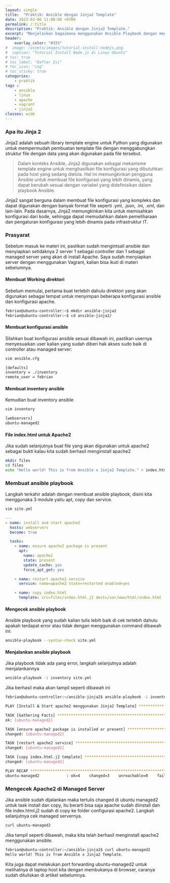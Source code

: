 ```yaml
---
layout: single
title:  "Praktik: Ansible dengan Jinja2 Template"
date: 2023-03-06 11:00:00 +0700
permalink: /:title
description: "Praktik: Ansible dengan Jinja2 Template."
excerpt: "Menjelaskan bagaimana menggunakan Ansible Playbook dengan menggunakan Jinja2 Template."
header:
    overlay_color: "#333"
#  image: /assets/images/tutorial-install-nodejs.png
#  caption: "Tutorial Install Node.js di Linux Ubuntu"
# toc: true
# toc_label: "Daftar Isi"
# toc_icon: "cog"
# toc_sticky: true
categories: 
    - praktik
tags : 
    - ansible
    - linux
    - apache
    - vagrant
    - jinja2
classes: wide
---
```

### Apa itu Jinja 2

Jinja2 adalah sebuah library template engine untuk Python yang digunakan untuk mempermudah pembuatan template file dengan menggabungkan struktur file dengan data yang akan digunakan pada file tersebut.

  > Dalam konteks Ansible, Jinja2 digunakan sebagai mekanisme template engine untuk menghasilkan file konfigurasi yang dibutuhkan pada host yang sedang dielola. Hal ini memungkinkan pengguna Ansible untuk membuat file konfigurasi yang lebih dinamis, yang dapat berubah sesuai dengan variabel yang didefinisikan dalam playbook Ansible.

Jinja2 sangat berguna dalam membuat file konfigurasi yang kompleks dan dapat digunakan dengan banyak format file seperti .yml, .json, .ini, .xml, dan lain-lain. Pada dasarnya, Jinja2 memungkinkan kita untuk memisahkan konfigurasi dari kode, sehingga dapat memudahkan dalam pemeliharaan dan pengaturan konfigurasi yang lebih dinamis pada infrastruktur IT.

### Prasyarat

Sebelum masuk ke materi ini, pastikan sudah mengintsall ansible dan menyiapkan setidaknya 2 server 1 sebagai controller dan 1 sebagai managed server yang akan di install Apache. Saya sudah menyiapkan server dengan menggunakan Vagrant, kalian bisa ikuti di materi sebelumnya.

#### Membuat Working direktori

Sebelum memulai, pertama buat terlebih dahulu direktori yang akan digunakan sebagai tempat untuk menyimpan beberapa konfigurasi ansible dan konfigurasi apache.
```bash
febrian@ubuntu-controller:~$ mkdir ansible-jinja2
febrian@ubuntu-controller:~$ cd ansible-jinja2/
```

#### Membuat konfigurasi ansible

Silahkan buat konfigurasi ansible sesuai dibawah ini, pastikan usernya menyesuaikan user kalian yang sudah diberi hak akses sudo baik di controller atau managed server:
```bash
vim ansible.cfg
```
```bash
[defaults]
inventory = ./inventory
remote_user = febrian
```

#### Membuat inventory ansible

Kemudian buat inventory ansible
```bash
vim inventory
```
```bash
[webservers]
ubuntu-managed2
```

#### File index.html untuk Apache2

Jika sudah selanjutnya buat file yang akan digunakan untuk apache2 sebagai bukti kalau kita sudah berhasil menginstall apache2
```bash
mkdir files
cd files
echo "Hello world! This is from Ansible x Jinja2 Template." > index.html.j2
```

### Membuat ansible playbook

Langkah terkahir adalah dengan membuat ansible playbook, disini kita menggunaka 3 module yaitu apt, copy dan service.
```bash
vim site.yml
```
```yml
---
- name: install and start apache2
  hosts: webservers
  become: true

  tasks:
    - name: ensure apache2 package is present
      apt:
        name: apache2
        state: present
        update_cache: yes
        force_apt_get: yes

    - name: restart apache2 service
      service: name=apache2 state=restarted enabled=yes

    - name: copy index.html
      template: src=files/index.html.j2 dest=/var/www/html/index.html
```

#### Mengecek ansible playbook

Ansible playbook yang sudah kalian tulis lebih baik di cek terlebih dahulu apakah terdapat error atau tidak dengan menggunakan command dibawah ini:
```bash
ansible-playbook --syntax-check site.yml
```

#### Menjalankan ansible playbook

Jika playbook tidak ada yang error, langkah selanjutnya adalah menjalankannya
```bash
ansible-playbook -i inventory site.yml
```

Jika berhasil maka akan tampil seperti dibawah ini
```bash
febrian@ubuntu-controller:~/ansible-jinja2$ ansible-playbook -i inventory site.yml

PLAY [Install & Start apache2 menggunakan Jinja2 Template] *********************************************************************************************

TASK [Gathering Facts] *********************************************************************************************************************************
ok: [ubuntu-managed2]

TASK [ensure apache2 package is installed or present] **************************************************************************************************
changed: [ubuntu-managed2]

TASK [restart apache2 service] *************************************************************************************************************************
changed: [ubuntu-managed2]

TASK [copy index.html.j2 template] *********************************************************************************************************************
changed: [ubuntu-managed2]

PLAY RECAP *********************************************************************************************************************************************
ubuntu-managed2            : ok=4    changed=3    unreachable=0    failed=0    skipped=0    rescued=0    ignored=0
```

### Mengecek Apache2 di Managed Server

Jika ansible sudah dijalankan maka tertulis changed di ubuntu managed2 untuk task install dan copy, itu berarti bisa saja apache sudah diinstall dan file index.html.j2 sudah di copy ke folder configurasi apache2. Langkah selanjutnya cek managed servernya.
```bash
curl ubuntu-managed2
```

Jika tampil seperti dibawah, maka kita telah berhasil menginstall apache2 menggunakan ansible.
```bash
febrian@ubuntu-controller:~/ansible-jinja2$ curl ubuntu-managed2
Hello world! This is from Ansible x Jinja2 Template.
```
Kita juga dapat melakukan port forwarding ubuntu-managed2 untuk melihatnya di laptop host kita dengan membukanya di browser, caranya sudah dituliskan di artikel sebelumnya.
